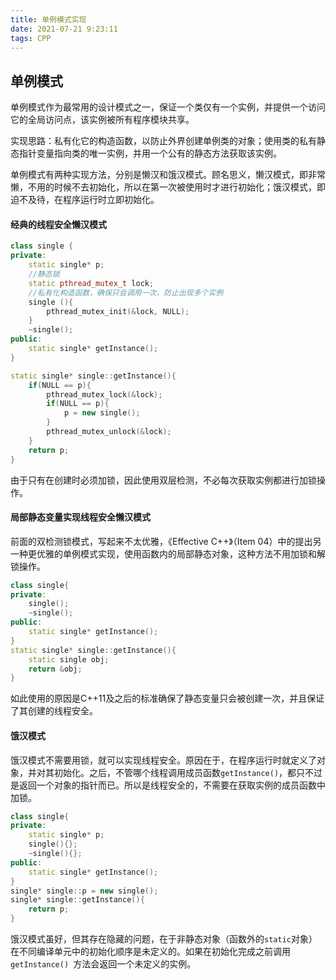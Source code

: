 ```yaml
---
title: 单例模式实现
date: 2021-07-21 9:23:11
tags: CPP
---
```


## 单例模式

单例模式作为最常用的设计模式之一，保证一个类仅有一个实例，并提供一个访问它的全局访问点，该实例被所有程序模块共享。

实现思路：私有化它的构造函数，以防止外界创建单例类的对象；使用类的私有静态指针变量指向类的唯一实例，并用一个公有的静态方法获取该实例。

单例模式有两种实现方法，分别是懒汉和饿汉模式。顾名思义，懒汉模式，即非常懒，不用的时候不去初始化，所以在第一次被使用时才进行初始化；饿汉模式，即迫不及待，在程序运行时立即初始化。

#### 经典的线程安全懒汉模式

```c++
class single {
private:
    static single* p;
    //静态锁
    static pthread_mutex_t lock;
    //私有化构造函数，确保只会调用一次，防止出现多个实例
    single (){
        pthread_mutex_init(&lock, NULL);
    }
    ~single();
public:
    static single* getInstance();
}

static single* single::getInstance(){
    if(NULL == p){
        pthread_mutex_lock(&lock);
        if(NULL == p){
            p = new single();
        }
        pthread_mutex_unlock(&lock);
    }
    return p;
}
```

由于只有在创建时必须加锁，因此使用双层检测，不必每次获取实例都进行加锁操作。

#### 局部静态变量实现线程安全懒汉模式

前面的双检测锁模式，写起来不太优雅，《Effective C++》（Item 04）中的提出另一种更优雅的单例模式实现，使用函数内的局部静态对象，这种方法不用加锁和解锁操作。

```c++
class single{
private:
    single();
    ~single();
public:
    static single* getInstance();
}
static single* single::getInstance(){
    static single obj;
    return &obj;
}
```

如此使用的原因是C++11及之后的标准确保了静态变量只会被创建一次，并且保证了其创建的线程安全。

#### 饿汉模式

饿汉模式不需要用锁，就可以实现线程安全。原因在于，在程序运行时就定义了对象，并对其初始化。之后，不管哪个线程调用成员函数`getInstance()`，都只不过是返回一个对象的指针而已。所以是线程安全的，不需要在获取实例的成员函数中加锁。

```c++
class single{
private:
    static single* p;
    single(){};
    ~single(){};
public:
    static single* getInstance();
}
single* single::p = new single();
single* single::getInstance(){
    return p;
}
```

饿汉模式虽好，但其存在隐藏的问题，在于非静态对象（函数外的`static`对象）在不同编译单元中的初始化顺序是未定义的。如果在初始化完成之前调用 `getInstance() `方法会返回一个未定义的实例。